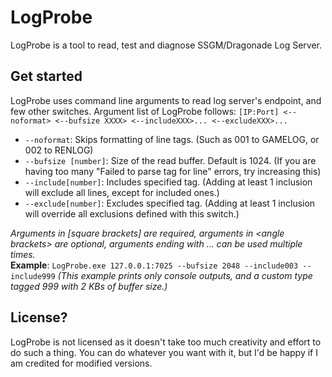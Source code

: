 # LogProbe
LogProbe is a tool to read, test and diagnose SSGM/Dragonade Log Server.

## Get started
LogProbe uses command line arguments to read log server's endpoint, and few other switches. 
Argument list of LogProbe follows: `[IP:Port] <--noformat> <--bufsize XXXX> <--includeXXX>... <--excludeXXX>...` 
- `--noformat`: Skips formatting of line tags. (Such as 001 to GAMELOG, or 002 to RENLOG) 
- `--bufsize [number]`: Size of the read buffer. Default is 1024. (If you are having too many "Failed to parse tag for line" errors, try increasing this)
- `--include[number]`: Includes specified tag. (Adding at least 1 inclusion will exclude all lines, except for included ones.)
- `--exclude[number]`: Excludes specified tag. (Adding at least 1 inclusion will override all exclusions defined with this switch.) 

*Arguments in [square brackets] are required, arguments in \<angle brackets\> are optional, arguments ending with ... can be used multiple times.*  
**Example**: `LogProbe.exe 127.0.0.1:7025 --bufsize 2048 --include003 --include999` *(This example prints only console outputs, and a custom type tagged 999 with 2 KBs of buffer size.)*  

## License?
LogProbe is not licensed as it doesn't take too much creativity and effort to do such a thing. You can do whatever you want with it, but I'd be happy if I am credited for modified versions.
